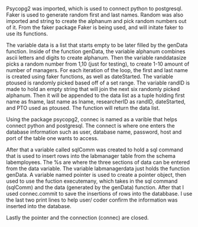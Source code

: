 Psycopg2 was imported, which is used to connect python to postgresql. Faker is used to generate random first and last names. Random was also imported and string to create the alphanum and pick random numbers out of it. From the faker package Faker is being used, and will initate faker to use its functions.

The variable data is a list that starts empty to be later filled by the genData function. Inside of the function genData, the variable alphanum combines ascii letters and digits to create alphanum. Then the variable randdatasize picks a random number from 1,10 (just for testing), to create 1-10 amount of number of managers. For each iteration of the loop, the first and last name is created using faker functions, as well as dateStarted. The variable ptoused is randomly picked based off of a set range. The variable randID is made to hold an empty string that will join the next six randomly picked alphanum. Then it will be appended to the data list as a tuple holding first name as fname, last name as lname, researcherID as randID, dateStarted, and PTO used as ptoused. The function will return the data list.

Using the package psycopg2, connec is named as a varible that helps connect python and postgresql. The connect is where one enters the database information such as user, database name, password, host and port of the table one wants to access.

After that a variable called sqlComm was created to hold a sql command that is used to insert rows into the labmanager table from the schema labemployees. The %s are where the three sections of data can be entered from the data variable. The variable labmanagerdata just holds the function genData. A variable named pointer is used to create a pointer object, then used to use the fuction executemany, which takes in the sql command (sqlComm) and the data (generated by the genData) function. After that I used connec.commit to save the insertions of rows into the databbase. I use the last two print lines to help user/ coder confirm the information was inserted into the database.

Lastly the pointer and the connection (connec) are closed.